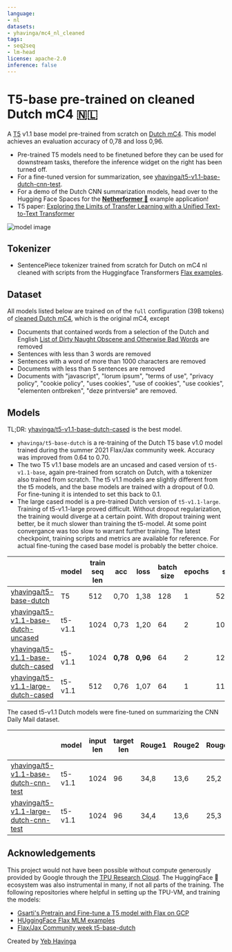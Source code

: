 ```yaml
---
language:
- nl
datasets:
- yhavinga/mc4_nl_cleaned
tags:
- seq2seq
- lm-head
license: apache-2.0
inference: false
---
```


# T5-base pre-trained on cleaned Dutch mC4 🇳🇱

A [T5](https://ai.googleblog.com/2020/02/exploring-transfer-learning-with-t5.html) v1.1 base model pre-trained from scratch on [Dutch mC4](https://huggingface.co/datasets/yhavinga/mc4_nl_cleaned). This model achieves an evaluation accuracy of 0,78 and loss 0,96.

* Pre-trained T5 models need to be finetuned before they can be used for downstream tasks, therefore the inference widget on the right has been turned off.
* For a fine-tuned version for summarization, see [yhavinga/t5-v1.1-base-dutch-cnn-test](https://huggingface.co/yhavinga/t5-v1.1-base-dutch-cnn-test).
* For a demo of the Dutch CNN summarization models, head over to the Hugging Face Spaces for
the **[Netherformer 📰](https://huggingface.co/spaces/flax-community/netherformer)** example application!
* T5 paper: [Exploring the Limits of Transfer Learning with a Unified Text-to-Text Transformer](https://arxiv.org/pdf/1910.10683.pdf)

![model image](https://camo.githubusercontent.com/623b4dea0b653f2ad3f36c71ebfe749a677ac0a1/68747470733a2f2f6d69726f2e6d656469756d2e636f6d2f6d61782f343030362f312a44304a31674e51663876727255704b657944387750412e706e67)

## Tokenizer

* SentencePiece tokenizer trained from scratch for Dutch on mC4 nl cleaned with scripts from the Huggingface
  Transformers [Flax examples](https://github.com/huggingface/transformers/tree/master/examples/flax/language-modeling).

## Dataset

All models listed below are trained on of the `full` configuration (39B tokens) of
[cleaned Dutch mC4](https://huggingface.co/datasets/yhavinga/mc4_nl_cleaned),
which is the original mC4, except

  * Documents that contained words from a selection of the Dutch and English [List of Dirty Naught Obscene and Otherwise Bad Words](https://github.com/LDNOOBW/List-of-Dirty-Naughty-Obscene-and-Otherwise-Bad-Words) are removed
  * Sentences with less than 3 words are removed
  * Sentences with a word of more than 1000 characters are removed
  * Documents with less than 5 sentences are removed
  * Documents with "javascript", "lorum ipsum", "terms of use", "privacy policy", "cookie policy", "uses cookies",
    "use of cookies", "use cookies", "elementen ontbreken", "deze printversie" are removed.
 
## Models

TL;DR: [yhavinga/t5-v1.1-base-dutch-cased](https://huggingface.co/yhavinga/t5-v1.1-base-dutch-cased) is the best model.

* `yhavinga/t5-base-dutch` is a re-training of the Dutch T5 base v1.0 model trained during the summer 2021
  Flax/Jax community week. Accuracy was improved from 0.64 to 0.70.
* The two T5 v1.1 base models are an uncased and cased version of `t5-v1.1-base`, again pre-trained from scratch on Dutch,
  with a tokenizer also trained from scratch. The t5 v1.1 models are slightly different from the t5 models, and the 
  base models are trained with a dropout of 0.0. For fine-tuning it is intended to set this back to 0.1.
* The large cased model is a pre-trained Dutch version of `t5-v1.1-large`. Training of t5-v1.1-large proved difficult. 
  Without dropout regularization, the training would diverge at a certain point. With dropout training went better,
  be it much slower than training the t5-model. At some point convergance was too slow to warrant further training.
  The latest checkpoint, training scripts and metrics are available for reference. For actual fine-tuning the cased
  base model is probably the better choice.

|                                                                                                   | model   | train seq len | acc      | loss     | batch size | epochs | steps   | dropout | optim     | lr   | duration |
|---------------------------------------------------------------------------------------------------|---------|---------------|----------|----------|------------|--------|---------|---------|-----------|------|----------|
| [yhavinga/t5-base-dutch](https://huggingface.co/yhavinga/t5-base-dutch)                           | T5      | 512           | 0,70     | 1,38     | 128        | 1      | 528481  | 0.1     | adafactor | 5e-3 | 2d 9h    |
| [yhavinga/t5-v1.1-base-dutch-uncased](https://huggingface.co/yhavinga/t5-v1.1-base-dutch-uncased) | t5-v1.1 | 1024          | 0,73     | 1,20     | 64         | 2      | 1014525 | 0.0     | adafactor | 5e-3 | 5d 5h    |
| [yhavinga/t5-v1.1-base-dutch-cased](https://huggingface.co/yhavinga/t5-v1.1-base-dutch-cased)     | t5-v1.1 | 1024          | **0,78** | **0,96** | 64         | 2      | 1210000 | 0.0     | adafactor | 5e-3 | 6d 6h    |
| [yhavinga/t5-v1.1-large-dutch-cased](https://huggingface.co/yhavinga/t5-v1.1-large-dutch-cased)   | t5-v1.1 | 512           | 0,76     | 1,07     | 64         | 1      | 1120000 | 0.1     | adafactor | 5e-3 | 86 13h   |

The cased t5-v1.1 Dutch models were fine-tuned on summarizing the CNN Daily Mail dataset.

|                                                                                                       | model   | input len | target len | Rouge1 | Rouge2 | RougeL | RougeLsum | Test Gen Len | epochs | batch size | steps | duration |
|-------------------------------------------------------------------------------------------------------|---------|-----------|------------|--------|--------|--------|-----------|--------------|--------|------------|-------|----------|
| [yhavinga/t5-v1.1-base-dutch-cnn-test](https://huggingface.co/yhavinga/t5-v1.1-base-dutch-cnn-test)   | t5-v1.1 | 1024      | 96         | 34,8   | 13,6   | 25,2   | 32,1      | 79           | 6      | 64         | 26916 | 2h 40m   |
| [yhavinga/t5-v1.1-large-dutch-cnn-test](https://huggingface.co/yhavinga/t5-v1.1-large-dutch-cnn-test) | t5-v1.1 | 1024      | 96         | 34,4   | 13,6   | 25,3   | 31,7      | 81           | 5      | 16         | 89720 | 11h      |


## Acknowledgements

This project would not have been possible without compute generously provided by Google through the
[TPU Research Cloud](https://sites.research.google/trc/). The HuggingFace 🤗 ecosystem was also
instrumental in many, if not all parts of the training. The following repositories where helpful in setting up the TPU-VM,
and training the models:

* [Gsarti's Pretrain and Fine-tune a T5 model with Flax on GCP](https://github.com/gsarti/t5-flax-gcp)
* [HUggingFace Flax MLM examples](https://github.com/huggingface/transformers/tree/master/examples/flax/language-modeling)
* [Flax/Jax Community week t5-base-dutch](https://huggingface.co/flax-community/t5-base-dutch)

Created by [Yeb Havinga](https://www.linkedin.com/in/yeb-havinga-86530825/)